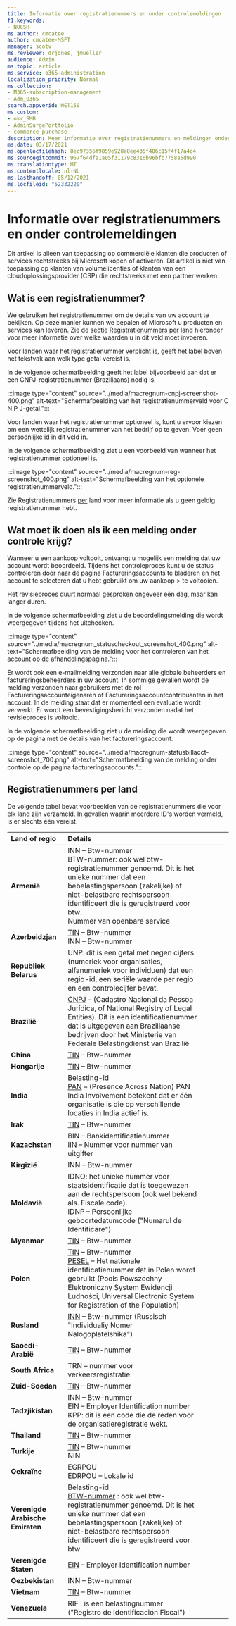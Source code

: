 ```yaml
---
title: Informatie over registratienummers en onder controlemeldingen
f1.keywords:
- NOCSH
ms.author: cmcatee
author: cmcatee-MSFT
manager: scotv
ms.reviewer: drjones, jmueller
audience: Admin
ms.topic: article
ms.service: o365-administration
localization_priority: Normal
ms.collection:
- M365-subscription-management
- Adm_O365
search.appverid: MET150
ms.custom:
- okr_SMB
- AdminSurgePortfolio
- commerce_purchase
description: Meer informatie over registratienummers en meldingen onder controle bij het kopen van Microsoft-producten of -services.
ms.date: 03/17/2021
ms.openlocfilehash: 8ec97356f9859e928a8ee435f406c15f4f17a4c4
ms.sourcegitcommit: 967f64dfa1a05f31179c8316b96bfb7758a5d990
ms.translationtype: MT
ms.contentlocale: nl-NL
ms.lasthandoff: 05/12/2021
ms.locfileid: "52332220"
---
```

# <a name="about-registration-numbers-and-under-review-notifications"></a>Informatie over registratienummers en onder controlemeldingen

Dit artikel is alleen van toepassing op commerciële klanten die producten of services rechtstreeks bij Microsoft kopen of activeren. Dit artikel is niet van toepassing op klanten van volumelicenties of klanten van een cloudoplossingsprovider (CSP) die rechtstreeks met een partner werken.

## <a name="what-is-a-registration-number"></a>Wat is een registratienummer?  

We gebruiken het registratienummer om de details van uw account te bekijken. Op deze manier kunnen we bepalen of Microsoft u producten en services kan leveren. Zie de [sectie Registratienummers per land](#registration-numbers-by-country) hieronder voor meer informatie over welke waarden u in dit veld moet invoeren.

Voor landen waar het registratienummer verplicht is, geeft het label boven het tekstvak aan welk type getal vereist is.

In de volgende schermafbeelding geeft het label bijvoorbeeld aan dat er een CNPJ-registratienummer (Braziliaans) nodig is.

:::image type="content" source="../media/macregnum-cnpj-screenshot-400.png" alt-text="Schermafbeelding van het registratienummerveld voor C N P J-getal.":::

Voor landen waar het registratienummer optioneel is, kunt u ervoor kiezen om een wettelijk registratienummer van het bedrijf op te geven. Voer geen persoonlijke id in dit veld in.

In de volgende schermafbeelding ziet u een voorbeeld van wanneer het registratienummer optioneel is.

:::image type="content" source="../media/macregnum-reg-screenshot_400.png" alt-text="Schermafbeelding van het optionele registratienummerveld.":::

Zie Registratienummers [per](#registration-numbers-by-country) land voor meer informatie als u geen geldig registratienummer hebt.

## <a name="what-should-i-do-if-i-get-an-under-review-notification"></a>Wat moet ik doen als ik een melding onder controle krijg?  

Wanneer u een aankoop voltooit, ontvangt u mogelijk een melding dat uw account wordt beoordeeld. Tijdens het controleproces kunt u de status controleren door naar de pagina Factureringsaccounts te bladeren en het account te selecteren dat u hebt gebruikt om uw aankoop  >  <a href="https://go.microsoft.com/fwlink/p/?linkid=2084771" target="_blank"></a> te voltooien.

Het revisieproces duurt normaal gesproken ongeveer één dag, maar kan langer duren.

In de volgende schermafbeelding ziet u de beoordelingsmelding die wordt weergegeven tijdens het uitchecken.

:::image type="content" source="../media/macregnum_statuscheckout_screenshot_400.png" alt-text="Schermafbeelding van de melding voor het controleren van het account op de afhandelingspagina.":::

Er wordt ook een e-mailmelding verzonden naar alle globale beheerders en factureringsbeheerders in uw account. In sommige gevallen wordt de melding verzonden naar gebruikers met de rol Factureringsaccounteigenaren of Factureringsaccountcontribuanten in het account. In de melding staat dat er momenteel een evaluatie wordt verwerkt. Er wordt een bevestigingsbericht verzonden nadat het revisieproces is voltooid.

In de volgende schermafbeelding ziet u de melding die wordt weergegeven op de pagina met de details van het factureringsaccount.

:::image type="content" source="../media/macregnum-statusbillacct-screenshot_700.png" alt-text="Schermafbeelding van de melding onder controle op de pagina factureringsaccounts.":::

## <a name="registration-numbers-by-country"></a>Registratienummers per land

De volgende tabel bevat voorbeelden van de registratienummers die voor elk land zijn verzameld.  In gevallen waarin meerdere ID's worden vermeld, is er slechts één vereist.

| Land of regio | Details |  |  |  |  |
|:--|:--|:--|:--|:--|:--|
| **Armenië** | INN – Btw-nummer<br>BTW-nummer: ook wel btw-registratienummer genoemd. Dit is het unieke nummer dat een bebelastingspersoon (zakelijke) of niet-belastbare rechtspersoon identificeert die is geregistreerd voor btw.<br>Nummer van openbare service |  |  | |  |
| **Azerbeidzjan**  | [TIN](http://www.oecd.org/tax/automatic-exchange/crs-implementation-and-assistance/tax-identification-numbers/Azerbaijan-TIN.pdf) – Btw-nummer<br>INN – Btw-nummer |  |  |  |  |
| **Republiek Belarus**  | UNP: dit is een getal met negen cijfers (numeriek voor organisaties, alfanumeriek voor individuen) dat een regio-id, een seriële waarde per regio en een controlecijfer bevat. |  |  |  |  |
|**Brazilië** | [CNPJ](http://www.oecd.org/tax/automatic-exchange/crs-implementation-and-assistance/tax-identification-numbers/Brazil-TIN.pdf) – (Cadastro Nacional da Pessoa Jurídica, of National Registry of Legal Entities). Dit is een identificatienummer dat is uitgegeven aan Braziliaanse bedrijven door het Ministerie van Federale Belastingdienst van Brazilië  |  |  |  |  |
| **China** | [TIN](http://www.oecd.org/tax/automatic-exchange/crs-implementation-and-assistance/tax-identification-numbers/China-TIN.pdf) – Btw-nummer |  |  |  |  |
| **Hongarije**  | [TIN](http://www.oecd.org/tax/automatic-exchange/crs-implementation-and-assistance/tax-identification-numbers/Hungary-TIN.pdf) – Btw-nummer |  |  |  |  |
| **India** | Belasting-id<br>[PAN](http://www.oecd.org/tax/automatic-exchange/crs-implementation-and-assistance/tax-identification-numbers/India-TIN.pdf) – (Presence Across Nation) PAN India Involvement betekent dat er één organisatie is die op verschillende locaties in India actief is. |  |  |  |  |
| **Irak** | [TIN](http://www.oecd.org/tax/automatic-exchange/crs-implementation-and-assistance/tax-identification-numbers/) – Btw-nummer |  |  |  |  |
| **Kazachstan**  | BIN – Bankidentificatienummer<br>IIN – Nummer voor nummer van uitgifter |  |  |  |  |
| **Kirgizië**  | INN – Btw-nummer |  |  |  |  |
| **Moldavië**  | IDNO: het unieke nummer voor staatsidentificatie dat is toegewezen aan de rechtspersoon (ook wel bekend als. Fiscale code).<br>IDNP – Persoonlijke geboortedatumcode ("Numarul de Identificare") |  |  |  |  |
| **Myanmar** | [TIN](http://www.oecd.org/tax/automatic-exchange/crs-implementation-and-assistance/tax-identification-numbers/) – Btw-nummer |  |  |  |  |
| **Polen**  | [TIN](http://www.oecd.org/tax/automatic-exchange/crs-implementation-and-assistance/tax-identification-numbers/Poland-TIN.pdf) – Btw-nummer<br>[PESEL](http://www.oecd.org/tax/automatic-exchange/crs-implementation-and-assistance/tax-identification-numbers/Poland-TIN.pdf) – Het nationale identificatienummer dat in Polen wordt gebruikt (Pools Powszechny Elektroniczny System Ewidencji Ludności, Universal Electronic System for Registration of the Population) |  |  |  |  |
| **Rusland**  | [INN](http://www.oecd.org/tax/automatic-exchange/crs-implementation-and-assistance/tax-identification-numbers/Russia-TIN.pdf) – Btw-nummer (Russisch "Individualiy Nomer Nalogoplatelshika") |  |  |  |  |
| **Saoedi-Arabië** | [TIN](http://www.oecd.org/tax/automatic-exchange/crs-implementation-and-assistance/tax-identification-numbers/Saudi-Arabia-TIN.pdf) – Btw-nummer |  |  |  |  |
| **South Africa** | TRN – nummer voor verkeersregistratie |  |  |  |  |
| **Zuid-Soedan** | [TIN](http://www.oecd.org/tax/automatic-exchange/crs-implementation-and-assistance/tax-identification-numbers/) – Btw-nummer |  |  |  |  |
| **Tadzjikistan**  | INN – Btw-nummer<br>EIN – Employer Identification number<br>KPP: dit is een code die de reden voor de organisatieregistratie wekt. |  |  |  |  |
| **Thailand** | [TIN](http://www.oecd.org/tax/automatic-exchange/crs-implementation-and-assistance/tax-identification-numbers/) – Btw-nummer |  |  |  |  |
| **Turkije** | [TIN](http://www.oecd.org/tax/automatic-exchange/crs-implementation-and-assistance/tax-identification-numbers/Turkey-TIN.pdf) – Btw-nummer<br>NIN |  |  |  |  |
| **Oekraïne**  | EGRPOU<br>EDRPOU – Lokale id |  |  |  |  |
| **Verenigde Arabische Emiraten** | Belasting-id<br>[BTW-nummer](http://www.oecd.org/tax/automatic-exchange/crs-implementation-and-assistance/tax-identification-numbers/UAE-TIN.pdf) : ook wel btw-registratienummer genoemd. Dit is het unieke nummer dat een bebelastingspersoon (zakelijke) of niet-belastbare rechtspersoon identificeert die is geregistreerd voor btw. |  |  |  |  |
| **Verenigde Staten** | [EIN](https://irs.ein-forms-gov.com/?keyword=employer%20identification%20number&source=Google&network=o&device=c&devicemodel=&mobile=&adposition%5d&targetid=kwd-81501461534755:loc-190&msclkid=458d3159f6051392f5286e8e75ed79ce) – Employer Identification number |  |  |  |  |
| **Oezbekistan**  | INN – Btw-nummer |  |  |  |  |
| **Vietnam** | [TIN](http://www.oecd.org/tax/automatic-exchange/crs-implementation-and-assistance/tax-identification-numbers/) – Btw-nummer |  |  |  |  |
| **Venezuela** | RIF : is een belastingnummer ("Registro de Identificación Fiscal") |  |  |  |  |
